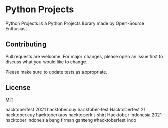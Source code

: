 # Python Projects 

Python Projects is a Python Projects library made by Open-Source Enthusiast.


## Contributing
Pull requests are welcome. For major changes, please open an issue first to discuss what you would like to change.

Please make sure to update tests as appropriate.

## License
[MIT](https://choosealicense.com/licenses/mit/)

hacktoberfest 2021
hacktober.cuy
hacktober-fest
Hacktoberfest 21
hacktober.cuy
hacktoberkaos
hacktoberk t-shirt
Hacktober Indonesia 2021
hacktober indonesia bang firman ganteng
#hacktoberfest indo
